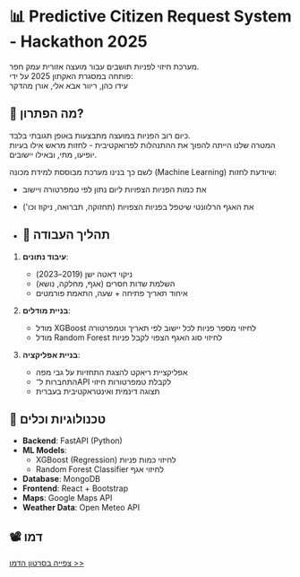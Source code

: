# 📊 Predictive Citizen Request System - Hackathon 2025

מערכת חיזוי לפניות תושבים עבור מועצה אזורית עמק חפר.  
פותחה במסגרת האקתון 2025 על ידי:  
עידו כהן, ריוור אבא אלי, אורן מהדקר

## 🧠 מה הפתרון?

כיום רוב הפניות במועצה מתבצעות באופן תגובתי בלבד.  
המטרה שלנו הייתה להפוך את ההתנהלות לפרואקטיבית - לחזות מראש אילו בעיות יופיעו, מתי, ובאילו יישובים.

לשם כך בנינו מערכת מבוססת למידת מכונה (Machine Learning) שיודעת לחזות:
- את כמות הפניות הצפויות ליום נתון לפי טמפרטורה ויישוב
- את האגף הרלוונטי שיטפל בפניות הצפויות (תחזוקה, תברואה, ניקוז וכו')

- ## 🔄 תהליך העבודה

1. **עיבוד נתונים**:
   - ניקוי דאטה ישן (2019–2023)
   - השלמת שדות חסרים (אגף, מחלקה, נושא)
   - איחוד תאריך פתיחה + שעה, התאמת פורמטים

2. **בניית מודלים**:
   - מודל XGBoost לחיזוי מספר פניות לכל יישוב לפי תאריך וטמפרטורה
   - מודל Random Forest לחיזוי סוג האגף הצפוי לקבל פניות

3. **בניית אפליקציה**:
   - אפליקציית ריאקט להצגת התחזיות על גבי מפה
   - התחברות ל־API לקבלת טמפרטורות חיזוי
   - תצוגה דינמית ואינטראקטיבית בעברית

## 🔧 טכנולוגיות וכלים

- **Backend**: FastAPI (Python)
- **ML Models**:  
  - XGBoost (Regression) לחיזוי כמות פניות
  - Random Forest Classifier לחיזוי אגף
- **Database**: MongoDB
- **Frontend**: React + Bootstrap
- **Maps**: Google Maps API
- **Weather Data**: Open Meteo API



## 📽️ דמו

[צפייה בסרטון הדמו >>](https://drive.google.com/file/d/1vSAskVu5Tgr2gDSdmrUMs7qW-Y5Sl6Yo/view?usp=sharing)
